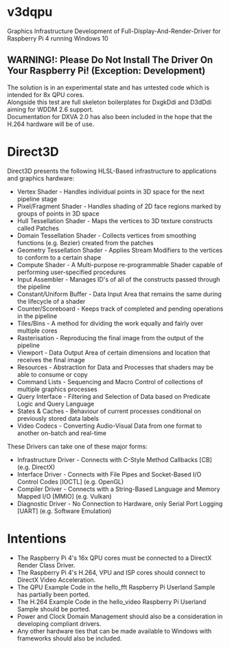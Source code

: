 # v3dqpu
Graphics Infrastructure Development of Full-Display-And-Render-Driver for Raspberry Pi 4 running Windows 10

## WARNING!: Please Do Not Install The Driver On Your Raspberry Pi! (Exception: Development)
The solution is in an experimental state and has untested code which is intended for 8x QPU cores. \
Alongside this test are full skeleton boilerplates for DxgkDdi and D3dDdi aiming for WDDM 2.6 support. \
Documentation for DXVA 2.0 has also been included in the hope that the H.264 hardware will be of use.

# Direct3D
Direct3D presents the following HLSL-Based infrastructure to applications and graphics hardware:
 * Vertex Shader - Handles individual points in 3D space for the next pipeline stage
 * Pixel/Fragment Shader - Handles shading of 2D face regions marked by groups of points in 3D space
 * Hull Tessellation Shader - Maps the vertices to 3D texture constructs called Patches
 * Domain Tessellation Shader - Collects vertices from smoothing functions (e.g. Bezier) created from the patches
 * Geometry Tessellation Shader - Applies Stream Modifiers to the vertices to conform to a certain shape
 * Compute Shader - A Multi-purpose re-programmable Shader capable of performing user-specified procedures
 * Input Assembler - Manages ID's of all of the constructs passed through the pipeline
 * Constant/Uniform Buffer - Data Input Area that remains the same during the lifecycle of a shader
 * Counter/Scoreboard - Keeps track of completed and pending operations in the pipeline
 * Tiles/Bins - A method for dividing the work equally and fairly over multiple cores
 * Rasterisation - Reproducing the final image from the output of the pipeline
 * Viewport - Data Output Area of certain dimensions and location that receives the final image
 * Resources - Abstraction for Data and Processes that shaders may be able to consume or copy
 * Command Lists - Sequencing and Macro Control of collections of multiple graphics processes
 * Query Interface - Filtering and Selection of Data based on Predicate Logic and Query Language
 * States & Caches - Behaviour of current processes conditional on previously stored data labels
 * Video Codecs - Converting Audio-Visual Data from one format to another on-batch and real-time

These Drivers can take one of these major forms:
 * Infrastructure Driver - Connects with C-Style Method Callbacks [CB] (e.g. DirectX)
 * Interface Driver - Connects with File Pipes and Socket-Based I/O Control Codes [IOCTL] (e.g. OpenGL)
 * Compiler Driver - Connects with a String-Based Language and Memory Mapped I/O [MMIO] (e.g. Vulkan)
 * Diagnostic Driver - No Connection to Hardware, only Serial Port Logging [UART] (e.g. Software Emulation)

# Intentions
 * The Raspberry Pi 4's 16x QPU cores must be connected to a DirectX Render Class Driver.
 * The Raspberry Pi 4's H.264, VPU and ISP cores should connect to DirectX Video Acceleration.
 * The QPU Example Code in the hello_fft Raspberry Pi Userland Sample has partially been ported.
 * The H.264 Example Code in the hello_video Raspberry Pi Userland Sample should be ported.
 * Power and Clock Domain Management should also be a consideration in developing compliant drivers.
 * Any other hardware ties that can be made available to Windows with frameworks should also be included.